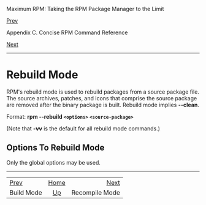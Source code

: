 <div class="NAVHEADER">

Maximum RPM: Taking the RPM Package Manager to the Limit

</div>

[Prev](s1-rpm-commands-build-mode.md)

Appendix C. Concise RPM Command Reference

[Next](s1-rpm-commands-recompile-mode.md)

-----

<div class="sect1">

# <span id="s1-rpm-commands-rebuild-mode">Rebuild Mode</span>

RPM's rebuild mode is used to rebuild packages from a source package
file. The source archives, patches, and icons that comprise the source
package are removed after the binary package is built. Rebuild mode
implies **--clean**.

Format: **rpm --rebuild `<options>` `<source-package>`**

(Note that **-vv** is the default for all rebuild mode commands.)

<div class="sect2">

## <span id="s2-rpm-commands-rebuild-options">Options To Rebuild Mode</span>

Only the global options may be used.

</div>

</div>

<div class="NAVFOOTER">

-----

|                                         |                            |                                             |
| :-------------------------------------- | :------------------------: | ------------------------------------------: |
| [Prev](s1-rpm-commands-build-mode.md) |     [Home](index.md)     | [Next](s1-rpm-commands-recompile-mode.md) |
| Build Mode                              | [Up](ch-rpm-commands.md) |                              Recompile Mode |

</div>
